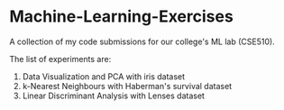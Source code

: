 # Machine-Learning-Exercises
A collection of my code submissions for our college's ML lab (CSE510).

The list of experiments are:
1. Data Visualization and PCA with iris dataset
2. k-Nearest Neighbours with Haberman's survival dataset
3. Linear Discriminant Analysis with Lenses dataset
